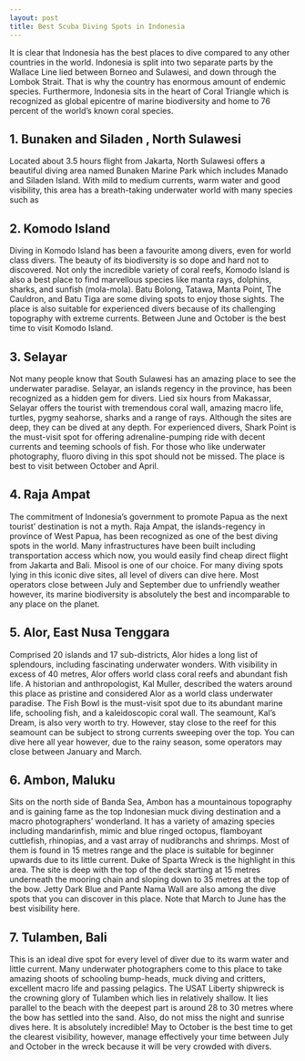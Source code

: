 ```yaml
---
layout: post
title: Best Scuba Diving Spots in Indonesia
---
```


It is clear that Indonesia has the best places to dive compared to any other countries in the world. Indonesia is split into two separate parts by the Wallace Line lied between Borneo and Sulawesi, and down through the Lombok Strait. That is why the country has enormous amount of endemic species. Furthermore, Indonesia sits in the heart of Coral Triangle which is recognized as global epicentre of marine biodiversity and home to 76 percent of the world’s known coral species.

## 1. Bunaken and Siladen , North Sulawesi
Located about 3.5 hours flight from Jakarta, North Sulawesi offers a beautiful diving area named Bunaken Marine Park which includes Manado and Siladen Island. With mild to medium currents, warm water and good visibility, this area has a breath-taking underwater world with many species such as

## 2. Komodo Island
Diving in Komodo Island has been a favourite among divers, even for world class divers. The beauty of its biodiversity is so dope and hard not to discovered. Not only the incredible variety of coral reefs, Komodo Island is also a best place to find marvellous species like manta rays, dolphins, sharks, and sunfish (mola-mola). Batu Bolong, Tatawa, Manta Point, The Cauldron, and Batu Tiga are some diving spots to enjoy those sights. The place is also suitable for experienced divers because of its challenging topography with extreme currents. Between June and October is the best time to visit Komodo Island.

## 3. Selayar
Not many people know that South Sulawesi has an amazing place to see the underwater paradise. Selayar, an islands regency in the province, has been recognized as a hidden gem for divers. Lied six hours from Makassar, Selayar offers the tourist with tremendous coral wall, amazing macro life, turtles, pygmy seahorse, sharks and a range of rays. Although the sites are deep, they can be dived at any depth. For experienced divers, Shark Point is the must-visit spot for offering adrenaline-pumping ride with decent currents and teeming schools of fish. For those who like underwater photography, fluoro diving in this spot should not be missed. The place is best to visit between October and April.

## 4. Raja Ampat
The commitment of Indonesia’s government to promote Papua as the next tourist’ destination is not a myth. Raja Ampat, the islands-regency in province of West Papua, has been recognized as one of the best diving spots in the world. Many infrastructures have been built including transportation access which now, you would easily find cheap direct flight from Jakarta and Bali. Misool is one of our choice. For many diving spots lying in this iconic dive sites, all level of divers can dive here. Most operators close between July and September due to unfriendly weather however, its marine biodiversity is absolutely the best and incomparable to any place on the planet.

## 5. Alor, East Nusa Tenggara
Comprised 20 islands and 17 sub-districts, Alor hides a long list of splendours, including fascinating underwater wonders. With visibility in excess of 40 metres, Alor offers world class coral reefs and abundant fish life. A historian and anthropologist, Kal Muller, described the waters around this place as pristine and considered Alor as a world class underwater paradise. The Fish Bowl is the must-visit spot due to its abundant marine life, schooling fish, and a kaleidoscopic coral wall. The seamount, Kal’s Dream, is also very worth to try. However, stay close to the reef for this seamount can be subject to strong currents sweeping over the top. You can dive here all year however, due to the rainy season, some operators may close between January and March.

## 6. Ambon, Maluku
Sits on the north side of Banda Sea, Ambon has a mountainous topography and is gaining fame as the top Indonesian muck diving destination and a macro photographers’ wonderland. It has a variety of amazing species including mandarinfish, mimic and blue ringed octopus, flamboyant cuttlefish, rhinopias, and a vast array of nudibranchs and shrimps. Most of them is found in 15 metres range and the place is suitable for beginner upwards due to its little current. Duke of Sparta Wreck is the highlight in this area. The site is deep with the top of the deck starting at 15 metres underneath the mooring chain and sloping down to 35 metres at the top of the bow. Jetty Dark Blue and Pante Nama Wall are also among the dive spots that you can discover in this place. Note that March to June has the best visibility here.

## 7. Tulamben, Bali
This is an ideal dive spot for every level of diver due to its warm water and little current. Many underwater photographers come to this place to take amazing shoots of schooling bump-heads, muck diving and critters, excellent macro life and passing pelagics. The USAT Liberty shipwreck is the crowning glory of Tulamben which lies in relatively shallow. It lies parallel to the beach with the deepest part is around 28 to 30 metres where the bow has settled into the sand. Also, do not miss the night and sunrise dives here. It is absolutely incredible! May to October is the best time to get the clearest visibility, however, manage effectively your time between July and October in the wreck because it will be very crowded with divers.

